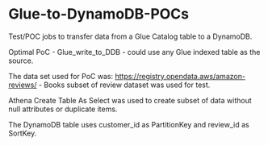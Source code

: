# Glue-to-DynamoDB-POCs
Test/POC jobs to transfer data from a Glue Catalog table to a DynamoDB.

Optimal PoC - Glue_write_to_DDB - could use any Glue indexed table as the source.

The data set used for PoC was: https://registry.opendata.aws/amazon-reviews/ - Books subset of review dataset was used for test. 

Athena Create Table As Select was used to create subset of data without null attributes or duplicate items.

The DynamoDB table uses customer_id as PartitionKey and review_id as SortKey.
